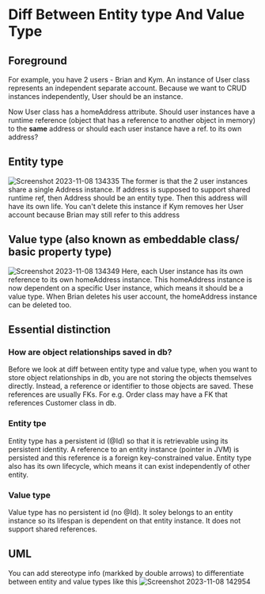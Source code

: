 # Diff Between Entity type And Value Type
## Foreground
For example, you have 2 users - Brian and Kym. An instance of User class represents an independent separate account.
Because we want to CRUD instances independently, User should be an instance.

Now User class has a homeAddress attribute. Should user instances have a runtime reference (object that has a reference to another object
in memory) to the **same** address or should each user instance have a ref. to its own address? 

## Entity type
![Screenshot 2023-11-08 134335](https://github.com/brian6484/CSKnowledge/assets/56388433/1de23d33-e74c-4d6f-ab1a-d68310ac8f17)
The former is that the 2 user instances share a single Address instance. If address is supposed to support shared runtime ref, then Address should
be an entity type. Then this address will have its own life. You can't delete this instance if Kym removes her User account because Brian may still
refer to this address

## Value type (also known as embeddable class/ basic property type)
![Screenshot 2023-11-08 134349](https://github.com/brian6484/CSKnowledge/assets/56388433/b6b3e702-f602-44e2-9d56-27ce72902671)
Here, each User instance has its own reference to its own homeAddress instance. This homeAddress instance is now dependent on a specific User instance, which means it
should be a value type. When Brian deletes his user account, the homeAddress instance can be deleted too.

## Essential distinction
### How are object relationships saved in db?
Before we look at diff between entity type and value type, when you want to store object relationships in db, you are not storing the objects themselves directly. Instead, a reference or identifier to those
objects are saved. These references are usually FKs. For e.g. Order class may have a FK that references Customer class in db.

### Entity tpe
Entity type has a persistent id (@Id) so that it is retrievable using its persistent identity. A reference to an entity instance (pointer in JVM)
is persisted and this reference is a foreign key-constrained value. Entity type also has its own lifecycle, which means it can exist independently of other entity.

### Value type
Value type has no persistent id (no @Id). It soley belongs to an entity instance so its lifespan is dependent on that entity instance. It does not support shared
references.

## UML
You can add stereotype info (markked by double arrows) to differentiate between entity and value types like this
![Screenshot 2023-11-08 142954](https://github.com/brian6484/CSKnowledge/assets/56388433/8e79d30f-2238-463e-a1ae-60f94db1d0cb)

